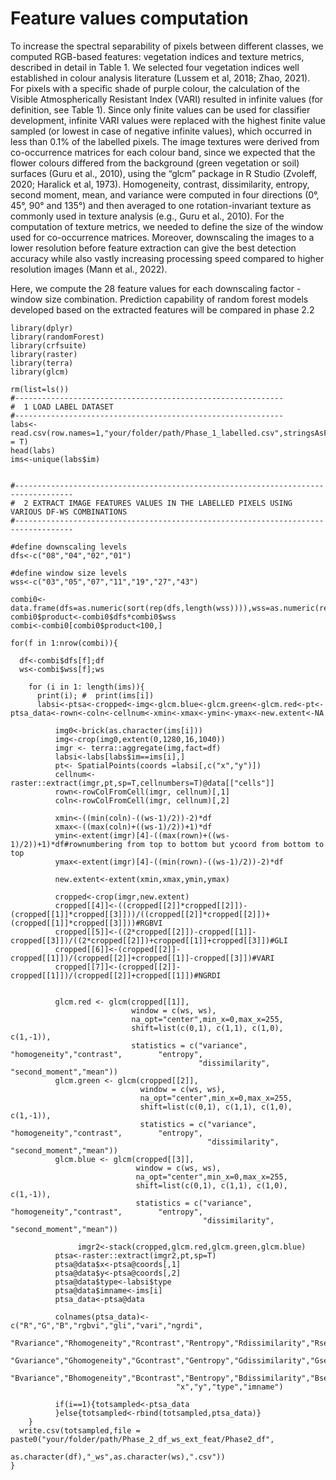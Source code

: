 # Feature values computation
To increase the spectral separability of pixels between different classes, we computed RGB-based features: vegetation indices and texture metrics, described in detail in Table 1. We selected four vegetation indices well established in colour analysis literature (Lussem et al, 2018; Zhao, 2021). For pixels with a specific shade of purple colour, the calculation of the Visible Atmospherically Resistant Index (VARI) resulted in infinite values (for definition, see Table 1). Since only finite values can be used for classifier development, infinite VARI values were replaced with the highest finite value sampled (or lowest in case of negative infinite values), which occurred in less than 0.1% of the labelled pixels. The image textures were derived from co-occurrence matrices for each colour band, since we expected that the flower colours differed from the background (green vegetation or soil) surfaces (Guru et al., 2010), using the “glcm” package in R Studio (Zvoleff, 2020; Haralick et al, 1973). Homogeneity, contrast, dissimilarity, entropy, second moment, mean, and variance were computed in four directions (0°, 45°, 90° and 135°) and then averaged to one rotation-invariant texture as commonly used in texture analysis (e.g., Guru et al., 2010). For the computation of texture metrics, we needed to define the size of the window used for co-occurrence matrices. Moreover, downscaling the images to a lower resolution before feature extraction can give the best detection accuracy while also vastly increasing processing speed compared to higher resolution images (Mann et al., 2022). 

Here, we compute the 28 feature values for each downscaling factor - window size combination. Prediction capability of random forest models developed based on the extracted features will be compared in phase 2.2
```
library(dplyr)
library(randomForest)
library(crfsuite)
library(raster)
library(terra)
library(glcm)

rm(list=ls())
#------------------------------------------------------------
#  1 LOAD LABEL DATASET
#------------------------------------------------------------
labs<-read.csv(row.names=1,"your/folder/path/Phase_1_labelled.csv",stringsAsFactors = T)
head(labs)
ims<-unique(labs$im)


#-----------------------------------------------------------------------------------
#  2 EXTRACT IMAGE FEATURES VALUES IN THE LABELLED PIXELS USING VARIOUS DF-WS COMBINATIONS
#-----------------------------------------------------------------------------------

#define downscaling levels
dfs<-c("08","04","02","01")
 
#define window size levels
wss<-c("03","05","07","11","19","27","43")

combi0<-data.frame(dfs=as.numeric(sort(rep(dfs,length(wss)))),wss=as.numeric(rep(wss,length(dfs))))
combi0$product<-combi0$dfs*combi0$wss
combi<-combi0[combi0$product<100,]

for(f in 1:nrow(combi)){

  df<-combi$dfs[f];df
  ws<-combi$wss[f];ws
  
    for (i in 1: length(ims)){
      print(i); #  print(ims[i])
      labsi<-ptsa<-cropped<-img<-glcm.blue<-glcm.green<-glcm.red<-pt<-ptsa_data<-rown<-coln<-cellnum<-xmin<-xmax<-ymin<-ymax<-new.extent<-NA
      
          img0<-brick(as.character(ims[i]))
          img<-crop(img0,extent(0,1280,16,1040))
          imgr <- terra::aggregate(img,fact=df)
          labsi<-labs[labs$im==ims[i],]
          pt<- SpatialPoints(coords =labsi[,c("x","y")])
          cellnum<-raster::extract(imgr,pt,sp=T,cellnumbers=T)@data[["cells"]]
          rown<-rowColFromCell(imgr, cellnum)[,1]
          coln<-rowColFromCell(imgr, cellnum)[,2]
          
          xmin<-((min(coln)-((ws-1)/2))-2)*df
          xmax<-((max(coln)+((ws-1)/2))+1)*df
          ymin<-extent(imgr)[4]-((max(rown)+((ws-1)/2))+1)*df#rownumbering from top to bottom but ycoord from bottom to top
          ymax<-extent(imgr)[4]-((min(rown)-((ws-1)/2))-2)*df
          
          new.extent<-extent(xmin,xmax,ymin,ymax)
          
          cropped<-crop(imgr,new.extent)
          cropped[[4]]<-((cropped[[2]]*cropped[[2]])-(cropped[[1]]*cropped[[3]]))/((cropped[[2]]*cropped[[2]])+(cropped[[1]]*cropped[[3]]))#RGBVI
          cropped[[5]]<-((2*cropped[[2]])-cropped[[1]]-cropped[[3]])/((2*cropped[[2]])+cropped[[1]]+cropped[[3]])#GLI
          cropped[[6]]<-(cropped[[2]]-cropped[[1]])/(cropped[[2]]+cropped[[1]]-cropped[[3]])#VARI
          cropped[[7]]<-(cropped[[2]]-cropped[[1]])/(cropped[[2]]+cropped[[1]])#NGRDI

          
          glcm.red <- glcm(cropped[[1]],
                           window = c(ws, ws),
                           na_opt="center",min_x=0,max_x=255,
                           shift=list(c(0,1), c(1,1), c(1,0), c(1,-1)),
                           statistics = c("variance",       "homogeneity","contrast",        "entropy",
                                          "dissimilarity", "second_moment","mean"))
          glcm.green <- glcm(cropped[[2]],
                             window = c(ws, ws),
                             na_opt="center",min_x=0,max_x=255,
                             shift=list(c(0,1), c(1,1), c(1,0), c(1,-1)),
                             statistics = c("variance",       "homogeneity","contrast",        "entropy",
                                            "dissimilarity", "second_moment","mean"))
          glcm.blue <- glcm(cropped[[3]],
                            window = c(ws, ws),
                            na_opt="center",min_x=0,max_x=255,
                            shift=list(c(0,1), c(1,1), c(1,0), c(1,-1)),
                            statistics = c("variance",       "homogeneity","contrast",        "entropy",
                                           "dissimilarity", "second_moment","mean"))
     
               imgr2<-stack(cropped,glcm.red,glcm.green,glcm.blue)
          ptsa<-raster::extract(imgr2,pt,sp=T)
          ptsa@data$x<-ptsa@coords[,1]
          ptsa@data$y<-ptsa@coords[,2]
          ptsa@data$type<-labsi$type
          ptsa@data$imname<-ims[i]
          ptsa_data<-ptsa@data

          colnames(ptsa_data)<-c("R","G","B","rgbvi","gli","vari","ngrdi",
                                     "Rvariance","Rhomogeneity","Rcontrast","Rentropy","Rdissimilarity","Rsecond_moment","Rmean",
                                     "Gvariance","Ghomogeneity","Gcontrast","Gentropy","Gdissimilarity","Gsecond_moment","Gmean",
                                     "Bvariance","Bhomogeneity","Bcontrast","Bentropy","Bdissimilarity","Bsecond_moment","Bmean",
                                     "x","y","type","imname")
          
          if(i==1){totsampled<-ptsa_data
          }else{totsampled<-rbind(totsampled,ptsa_data)}
    }
  write.csv(totsampled,file = paste0("your/folder/path/Phase_2_df_ws_ext_feat/Phase2_df",
                                     as.character(df),"_ws",as.character(ws),".csv"))
}
```





